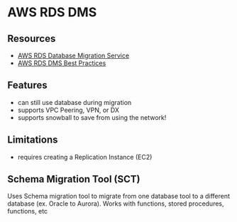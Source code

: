 # AWS RDS DMS

## Resources

- [AWS RDS Database Migration Service](https://docs.aws.amazon.com/dms/latest/userguide/Welcome.html)
- [AWS RDS DMS Best Practices](https://docs.aws.amazon.com/dms/latest/userguide/CHAP_BestPractices.html)

## Features

- can still use database during migration
- supports VPC Peering, VPN, or DX
- supports snowball to save from using the network!

## Limitations

- requires creating a Replication Instance (EC2)

## Schema Migration Tool (SCT)

Uses Schema migration tool to migrate from one database tool to a different
database (ex. Oracle to Aurora). Works with functions, stored procedures,
functions, etc
